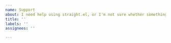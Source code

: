 ```yaml
---
name: Support
about: I need help using straight.el, or I'm not sure whether something is a bug
title: ''
labels: ''
assignees: ''

---
```



